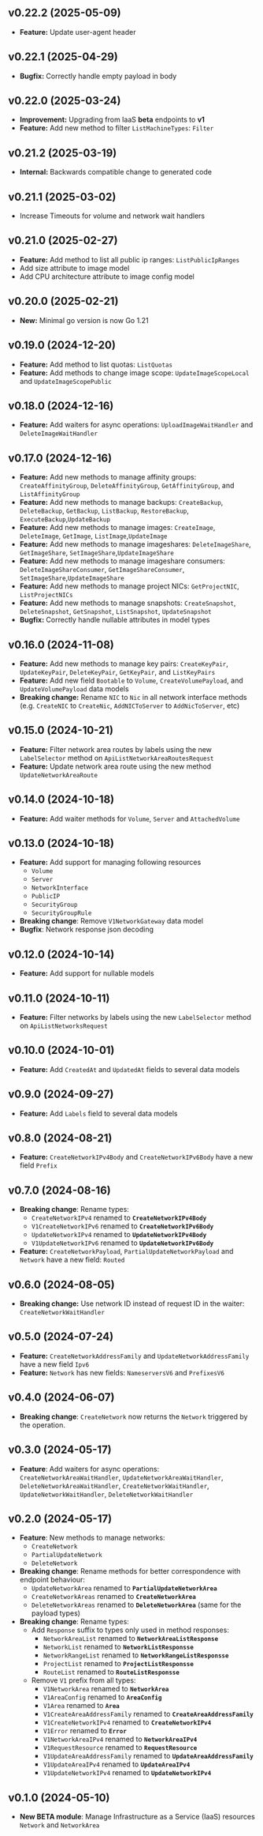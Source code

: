 ## v0.22.2 (2025-05-09)
- **Feature:** Update user-agent header

## v0.22.1 (2025-04-29)
- **Bugfix:** Correctly handle empty payload in body

## v0.22.0 (2025-03-24)
- **Improvement:** Upgrading from IaaS **beta** endpoints to **v1**
- **Feature:** Add new method to filter `ListMachineTypes`: `Filter`

## v0.21.2 (2025-03-19)
- **Internal:** Backwards compatible change to generated code

## v0.21.1 (2025-03-02)

- Increase Timeouts for volume and network wait handlers

## v0.21.0 (2025-02-27)

- **Feature:** Add method to list all public ip ranges: `ListPublicIpRanges`
- Add size attribute to image model
- Add CPU architecture attribute to image config model

## v0.20.0 (2025-02-21)

- **New:** Minimal go version is now Go 1.21

## v0.19.0 (2024-12-20)

- **Feature:** Add method to list quotas: `ListQuotas`
- **Feature:** Add methods to change image scope: `UpdateImageScopeLocal` and `UpdateImageScopePublic`
 
## v0.18.0 (2024-12-16)

- **Feature:** Add waiters for async operations: `UploadImageWaitHandler` and `DeleteImageWaitHandler`

## v0.17.0 (2024-12-16)

- **Feature:** Add new methods to manage affinity groups: `CreateAffinityGroup`, `DeleteAffinityGroup`, `GetAffinityGroup`, and `ListAffinityGroup`
- **Feature:** Add new methods to manage backups: `CreateBackup`, `DeleteBackup`, `GetBackup`, `ListBackup`, `RestoreBackup`, `ExecuteBackup`,`UpdateBackup`
- **Feature:** Add new methods to manage images: `CreateImage`, `DeleteImage`, `GetImage`, `ListImage`,`UpdateImage`
- **Feature:** Add new methods to manage imageshares: `DeleteImageShare`, `GetImageShare`, `SetImageShare`,`UpdateImageShare`
- **Feature:** Add new methods to manage imageshare consumers: `DeleteImageShareConsumer`, `GetImageShareConsumer`, `SetImageShare`,`UpdateImageShare`
- **Feature:** Add new methods to manage project NICs: `GetProjectNIC`, `ListProjectNICs`
- **Feature:** Add new methods to manage snapshots: `CreateSnapshot`, `DeleteSnapshot`, `GetSnapshot`, `ListSnapshot`, `UpdateSnapshot`
- **Bugfix:** Correctly handle nullable attributes in model types

## v0.16.0 (2024-11-08)

- **Feature:** Add new methods to manage key pairs: `CreateKeyPair`, `UpdateKeyPair`, `DeleteKeyPair`, `GetKeyPair`, and `ListKeyPairs`
- **Feature:** Add new field `Bootable` to `Volume`, `CreateVolumePayload`, and `UpdateVolumePayload` data models
- **Breaking change:** Rename `NIC` to `Nic` in all network interface methods (e.g. `CreateNIC` to `CreateNic`, `AddNICToServer` to `AddNicToServer`, etc)

## v0.15.0 (2024-10-21)

- **Feature:** Filter network area routes by labels using the new `LabelSelector` method on `ApiListNetworkAreaRoutesRequest`
- **Feature:** Update network area route using the new method `UpdateNetworkAreaRoute`

## v0.14.0 (2024-10-18)

- **Feature:** Add waiter methods for `Volume`, `Server` and `AttachedVolume`

## v0.13.0 (2024-10-18)

- **Feature:** Add support for managing following resources
  - `Volume`
  - `Server`
  - `NetworkInterface`
  - `PublicIP`
  - `SecurityGroup`
  - `SecurityGroupRule`
- **Breaking change**: Remove `V1NetworkGateway` data model
- **Bugfix**: Network response json decoding

## v0.12.0 (2024-10-14)

- **Feature:** Add support for nullable models

## v0.11.0 (2024-10-11)

- **Feature:** Filter networks by labels using the new `LabelSelector` method on `ApiListNetworksRequest`

## v0.10.0 (2024-10-01)

- **Feature:** Add `CreatedAt` and `UpdatedAt` fields to several data models

## v0.9.0 (2024-09-27)

- **Feature:** Add `Labels` field to several data models

## v0.8.0 (2024-08-21)

- **Feature:** `CreateNetworkIPv4Body` and `CreateNetworkIPv6Body` have a new field `Prefix`

## v0.7.0 (2024-08-16)

- **Breaking change**: Rename types:
  - `CreateNetworkIPv4` renamed to **`CreateNetworkIPv4Body`**
  - `V1CreateNetworkIPv6` renamed to **`CreateNetworkIPv6Body`**
  - `UpdateNetworkIPv4` renamed to **`UpdateNetworkIPv4Body`**
  - `V1UpdateNetworkIPv6` renamed to **`UpdateNetworkIPv6Body`**
- **Feature:** `CreateNetworkPayload`, `PartialUpdateNetworkPayload` and `Network` have a new field: `Routed`

## v0.6.0 (2024-08-05)

- **Breaking change:** Use network ID instead of request ID in the waiter: `CreateNetworkWaitHandler`

## v0.5.0 (2024-07-24)

- **Feature:** `CreateNetworkAddressFamily` and `UpdateNetworkAddressFamily` have a new field `Ipv6`
- **Feature:** `Network` has new fields: `NameserversV6` and `PrefixesV6`

## v0.4.0 (2024-06-07)

- **Breaking change**: `CreateNetwork` now returns the `Network` triggered by the operation.

## v0.3.0 (2024-05-17)

- **Feature**: Add waiters for async operations: `CreateNetworkAreaWaitHandler`, `UpdateNetworkAreaWaitHandler`, `DeleteNetworkAreaWaitHandler`, `CreateNetworkWaitHandler`, `UpdateNetworkWaitHandler`, `DeleteNetworkWaitHandler`

## v0.2.0 (2024-05-17)

- **Feature**: New methods to manage networks:
  - `CreateNetwork`
  - `PartialUpdateNetwork`
  - `DeleteNetwork`
- **Breaking change**: Rename methods for better correspondence with endpoint behaviour:
  - `UpdateNetworkArea` renamed to **`PartialUpdateNetworkArea`**
  - `CreateNetworkAreas` renamed to **`CreateNetworkArea`**
  - `DeleteNetworkAreas` renamed to **`DeleteNetworkArea`** (same for the payload types)
- **Breaking change**: Rename types:
  - Add `Response` suffix to types only used in method responses:
    - `NetworkAreaList` renamed to **`NetworkAreaListResponse`**
    - `NetworkList` renamed to **`NetworkListResponsse`**
    - `NetworkRangeList` renamed to **`NetworkRangeListResponsse`**
    - `ProjectList` renamed to **`ProjectListResponsse`**
    - `RouteList` renamed to **`RouteListResponsse`**
  - Remove `V1` prefix from all types:
    - `V1NetworkArea` renamed to **`NetworkArea`**
    - `V1AreaConfig` renamed to **`AreaConfig`**
    - `V1Area` renamed to **`Area`**
    - `V1CreateAreaAddressFamily` renamed to **`CreateAreaAddressFamily`**
    - `V1CreateNetworkIPv4` renamed to **`CreateNetworkIPv4`**
    - `V1Error` renamed to **`Error`**
    - `V1NetworkAreaIPv4` renamed to **`NetworkAreaIPv4`**
    - `V1RequestResource` renamed to **`RequestResource`**
    - `V1UpdateAreaAddressFamily` renamed to **`UpdateAreaAddressFamily`**
    - `V1UpdateAreaIPv4` renamed to **`UpdateAreaIPv4`**
    - `V1UpdateNetworkIPv4` renamed to **`UpdateNetworkIPv4`**

## v0.1.0 (2024-05-10)

- **New BETA module**: Manage Infrastructure as a Service (IaaS) resources `Network` and `NetworkArea`
